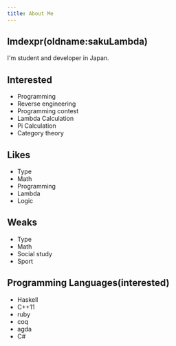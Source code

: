 ```yaml
---
title: About Me
---
```

## lmdexpr(oldname:sakuLambda)
I'm student and developer in Japan.
  
## Interested
* Programming
* Reverse engineering
* Programming contest
* Lambda Calculation
* Pi Calculation
* Category theory
  
## Likes
* Type
* Math
* Programming
* Lambda
* Logic
  
## Weaks
* Type
* Math
* Social study
* Sport
  
## Programming Languages(interested)
* Haskell
* C++11
* ruby
* coq
* agda
* C#
